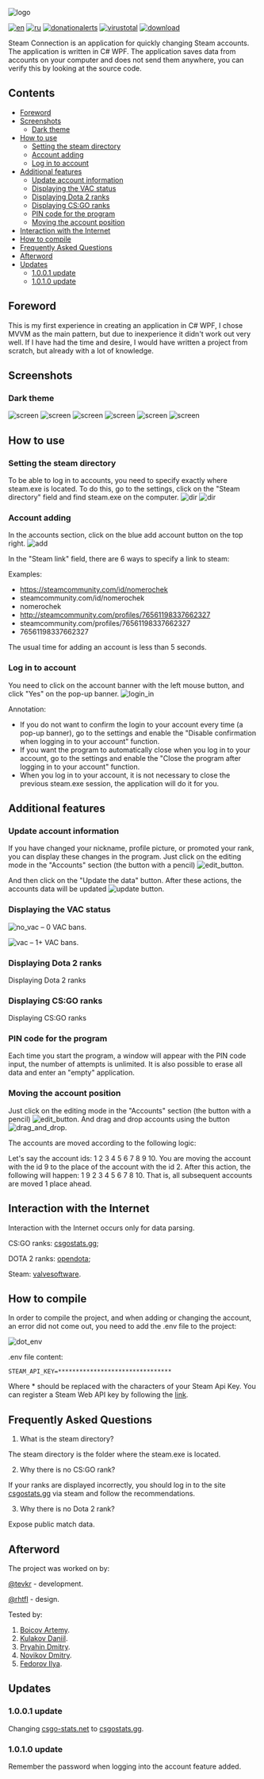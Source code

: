 ![logo](https://github.com/tevkr/Steam-Connection/blob/main/README%20images/logo.svg)

[![en](https://img.shields.io/badge/lang-en-blue.svg)](https://github.com/tevkr/Steam-Connection/blob/main/README.md)
[![ru](https://img.shields.io/badge/lang-ru-blue.svg)](https://github.com/tevkr/Steam-Connection/blob/main/README.ru-RU.md)
[![donationalerts](https://img.shields.io/badge/donationalerts-red.svg)](https://www.donationalerts.com/r/nom_xd)
[![virustotal](https://img.shields.io/badge/virustotal-1/62-green.svg)](https://www.virustotal.com/gui/file/61d1bb044b88276f2a1bca61e1dc57228c4f08a5b37ea5d6fc244578dc5a3d01?nocache=1)
[![download](https://img.shields.io/badge/download-latest-green.svg)](https://github.com/tevkr/Steam-Connection/releases/tag/V1.0.1.0)

Steam Connection is an application for quickly changing Steam accounts. The application is written in C# WPF. The application saves data from accounts on your computer and does not send them anywhere, you can verify this by looking at the source code.
## Contents
- [Foreword](#foreword)
- [Screenshots](#screenshots)
    - [Dark theme](#dark-theme)
- [How to use](#how-to-use)
    - [Setting the steam directory](#setting-the-steam-directory)
    - [Account adding](#account-adding)
    - [Log in to account](#log-in-to-account)
 - [Additional features](#additional-features)
    - [Update account information](#update-account-information)
    - [Displaying the VAC status](#displaying-the-vac-status)
    - [Displaying Dota 2 ranks](#displaying-dota-2-ranks)
    - [Displaying CS:GO ranks](#displaying-csgo-ranks)
    - [PIN code for the program](#pin-code-for-the-program)
    - [Moving the account position](#moving-the-account-position)
 - [Interaction with the Internet](#interaction-with-the-internet)
 - [How to compile](#how-to-compile)
 - [Frequently Asked Questions](#frequently-asked-questions)
 - [Afterword](#afterword)
 - [Updates](#updates)
     - [1.0.0.1 update](#1001-update)
     - [1.0.1.0 update](#1010-update)
## Foreword
This is my first experience in creating an application in C# WPF, I chose MVVM as the main pattern, but due to inexperience it didn't work out very well. If I have had the time and desire, I would have written a project from scratch, but already with a lot of knowledge.
## Screenshots
### Dark theme
![screen](https://github.com/tevkr/Steam-Connection/blob/main/README%20images/en_screen_dark_1.png)
![screen](https://github.com/tevkr/Steam-Connection/blob/main/README%20images/en_screen_dark_2.png)
![screen](https://github.com/tevkr/Steam-Connection/blob/main/README%20images/en_screen_dark_3.png)
![screen](https://github.com/tevkr/Steam-Connection/blob/main/README%20images/en_screen_dark_4.png)
![screen](https://github.com/tevkr/Steam-Connection/blob/main/README%20images/en_screen_dark_5.png)
![screen](https://github.com/tevkr/Steam-Connection/blob/main/README%20images/en_screen_dark_6.png)
## How to use
### Setting the steam directory
To be able to log in to accounts, you need to specify exactly where steam.exe is located. To do this, go to the settings, click on the "Steam directory" field and find steam.exe on the computer.
![dir](https://github.com/tevkr/Steam-Connection/blob/main/README%20images/steam_dir_1.png)
![dir](https://github.com/tevkr/Steam-Connection/blob/main/README%20images/en_steam_dir_2.png)
### Account adding
In the accounts section, click on the blue add account button on the top right.
![add](https://github.com/tevkr/Steam-Connection/blob/main/README%20images/en_add_account.png)

In the "Steam link" field, there are 6 ways to specify a link to steam:

Examples:
* https://steamcommunity.com/id/nomerochek
* steamcommunity.com/id/nomerochek
* nomerochek
* http://steamcommunity.com/profiles/76561198337662327
* steamcommunity.com/profiles/76561198337662327
* 76561198337662327
 
The usual time for adding an account is less than 5 seconds.
### Log in to account
You need to click on the account banner with the left mouse button, and click "Yes" on the pop-up banner.
![login_in](https://github.com/tevkr/Steam-Connection/blob/main/README%20images/en_login.png)

Annotation:
* If you do not want to confirm the login to your account every time (a pop-up banner), go to the settings and enable the "Disable confirmation when logging in to your account" function.
* If you want the program to automatically close when you log in to your account, go to the settings and enable the "Close the program after logging in to your account" function.
* When you log in to your account, it is not necessary to close the previous steam.exe session, the application will do it for you.
## Additional features
### Update account information
If you have changed your nickname, profile picture, or promoted your rank, you can display these changes in the program. Just click on the editing mode in the "Accounts" section (the button with a pencil) ![edit_button](https://github.com/tevkr/Steam-Connection/blob/main/README%20images/edit_button.svg).

And then click on the "Update the data" button. After these actions, the accounts data will be updated ![update button](https://github.com/tevkr/Steam-Connection/blob/main/README%20images/en_update_accounts.svg).
### Displaying the VAC status
![no_vac](https://github.com/tevkr/Steam-Connection/blob/main/README%20images/no_vac.svg) – 0 VAC bans.

![vac](https://github.com/tevkr/Steam-Connection/blob/main/README%20images/vac.svg) – 1+ VAC bans.
### Displaying Dota 2 ranks
Displaying Dota 2 ranks
### Displaying CS:GO ranks
Displaying CS:GO ranks
### PIN code for the program
Each time you start the program, a window will appear with the PIN code input, the number of attempts is unlimited. It is also possible to erase all data and enter an "empty" application.
### Moving the account position
Just click on the editing mode in the "Accounts" section (the button with a pencil) ![edit_button](https://github.com/tevkr/Steam-Connection/blob/main/README%20images/edit_button.svg). And drag and drop accounts using the button ![drag_and_drop](https://github.com/tevkr/Steam-Connection/blob/main/README%20images/drag_and_drop_button.svg).

The accounts are moved according to the following logic:

Let's say the account ids: 1 2 3 4 5 6 7 8 9 10. You are moving the account with the id 9 to the place of the account with the id 2. After this action, the following will happen: 1 9 2 3 4 5 6 7 8 10. That is, all subsequent accounts are moved 1 place ahead.
## Interaction with the Internet
Interaction with the Internet occurs only for data parsing.

CS:GO ranks: [csgostats.gg](https://csgostats.gg/);

DOTA 2 ranks: [opendota](https://docs.opendota.com/);

Steam: [valvesoftware](https://developer.valvesoftware.com/wiki/Steam_Web_API).
## How to compile
In order to compile the project, and when adding or changing the account, an error did not come out, you need to add the .env file to the project:

![dot_env](https://github.com/tevkr/Steam-Connection/blob/main/README%20images/dot_env.png)

.env file content:
```
STEAM_API_KEY=********************************
```
Where * should be replaced with the characters of your Steam Api Key. You can register a Steam Web API key by following the [link](https://steamcommunity.com/dev/apikey).
## Frequently Asked Questions
1. What is the steam directory?

The steam directory is the folder where the steam.exe is located.

2. Why there is no CS:GO rank?

If your ranks are displayed incorrectly, you should log in to the site [csgostats.gg](https://csgostats.gg/) via steam and follow the recommendations.

3. Why there is no Dota 2 rank?

Expose public match data.
## Afterword
The project was worked on by:

[@tevkr](https://github.com/tevkr) - development.

[@rhtfl](https://github.com/rhtfl) - design.

Tested by:

1. [Boicov Artemy](https://vk.com/id262269724).
2. [Kulakov Daniil](https://vk.com/id462365418).
3. [Pryahin Dmitry](https://vk.com/id80937368).
4. [Novikov Dmitry](https://vk.com/id506852309).
5. [Fedorov Ilya](https://vk.com/id108573137).

## Updates
### 1.0.0.1 update
Changing [csgo-stats.net](https://csgo-stats.net/) to [csgostats.gg](https://csgostats.gg/).
### 1.0.1.0 update
Remember the password when logging into the account feature added.
